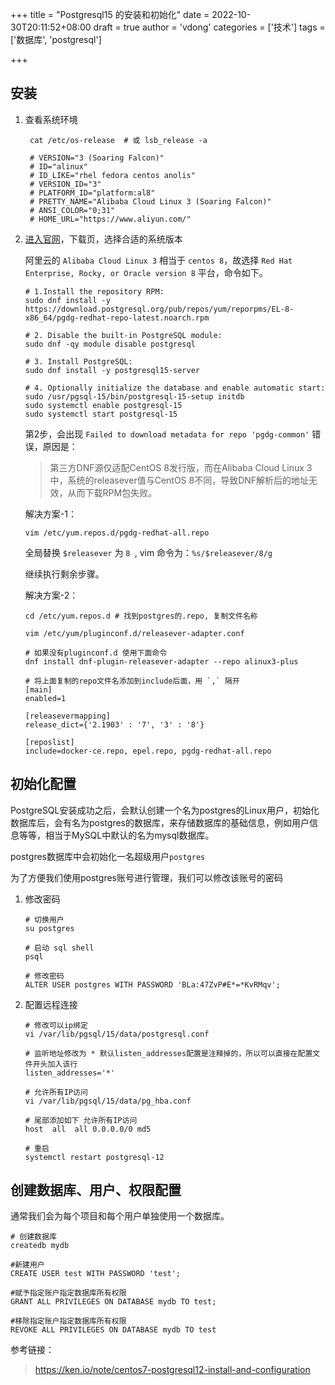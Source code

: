 +++
title = "Postgresql15 的安装和初始化"
date = 2022-10-30T20:11:52+08:00
draft = true
author = 'vdong'
categories = ['技术']
tags = ['数据库', 'postgresql']

+++

## 安装

1. 查看系统环境

   ```shell
    cat /etc/os-release  # 或 lsb_release -a
   
    # VERSION="3 (Soaring Falcon)"
    # ID="alinux"
    # ID_LIKE="rhel fedora centos anolis"
    # VERSION_ID="3"
    # PLATFORM_ID="platform:al8"
    # PRETTY_NAME="Alibaba Cloud Linux 3 (Soaring Falcon)"
    # ANSI_COLOR="0;31"
    # HOME_URL="https://www.aliyun.com/"
   ```

2. [进入官网](https://www.postgresql.org/)，下载页，选择合适的系统版本

   阿里云的 `Alibaba Cloud Linux 3` 相当于 `centos 8`，故选择 `Red Hat Enterprise, Rocky, or Oracle version 8`  平台，命令如下。 

   ```shell
   # 1.Install the repository RPM:
   sudo dnf install -y https://download.postgresql.org/pub/repos/yum/reporpms/EL-8-x86_64/pgdg-redhat-repo-latest.noarch.rpm
   
   # 2. Disable the built-in PostgreSQL module:
   sudo dnf -qy module disable postgresql
   
   # 3. Install PostgreSQL:
   sudo dnf install -y postgresql15-server
   
   # 4. Optionally initialize the database and enable automatic start:
   sudo /usr/pgsql-15/bin/postgresql-15-setup initdb
   sudo systemctl enable postgresql-15
   sudo systemctl start postgresql-15
   ```

   第2步，会出现 `Failed to download metadata for repo 'pgdg-common'` 错误，原因是：

   > 第三方DNF源仅适配CentOS 8发行版，而在Alibaba Cloud Linux 3中，系统的releasever值与CentOS 8不同，导致DNF解析后的地址无效，从而下载RPM包失败。

   解决方案-1：

   `vim /etc/yum.repos.d/pgdg-redhat-all.repo`

   全局替换 `$releasever` 为 `8 `,  vim 命令为：`%s/$releasever/8/g`

   继续执行剩余步骤。
   
   解决方案-2：
   
   ```shell
   cd /etc/yum.repos.d # 找到postgres的.repo, 复制文件名称
   
   vim /etc/yum/pluginconf.d/releasever-adapter.conf 
   
   # 如果没有pluginconf.d 使用下面命令
   dnf install dnf-plugin-releasever-adapter --repo alinux3-plus
   
   # 将上面复制的repo文件名添加到include后面，用 `,` 隔开
   [main]
   enabled=1
   
   [releasevermapping]
   release_dict={'2.1903' : '7', '3' : '8'}
   
   [reposlist]
   include=docker-ce.repo, epel.repo, pgdg-redhat-all.repo
   ```
   
   

## 初始化配置

PostgreSQL安装成功之后，会默认创建一个名为postgres的Linux用户，初始化数据库后，会有名为postgres的数据库，来存储数据库的基础信息，例如用户信息等等，相当于MySQL中默认的名为mysql数据库。

postgres数据库中会初始化一名超级用户`postgres`

为了方便我们使用postgres账号进行管理，我们可以修改该账号的密码

1. 修改密码

   ```shell
   # 切换用户
   su postgres
   
   # 启动 sql shell  
   psql
   
   # 修改密码
   ALTER USER postgres WITH PASSWORD 'BLa:47ZvP#E*=*KvRMqv';
   ```

2. 配置远程连接

   ```shell
   # 修改可以ip绑定
   vi /var/lib/pgsql/15/data/postgresql.conf
   
   # 监听地址修改为 * 默认listen_addresses配置是注释掉的，所以可以直接在配置文件开头加入该行
   listen_addresses='*'
   
   # 允许所有IP访问
   vi /var/lib/pgsql/15/data/pg_hba.conf
   
   # 尾部添加如下 允许所有IP访问
   host  all  all 0.0.0.0/0 md5
   
   # 重启 
   systemctl restart postgresql-12
   ```

## 创建数据库、用户、权限配置

通常我们会为每个项目和每个用户单独使用一个数据库。

```shell
# 创建数据库
createdb mydb

#新建用户
CREATE USER test WITH PASSWORD 'test';

#赋予指定账户指定数据库所有权限
GRANT ALL PRIVILEGES ON DATABASE mydb TO test;

#移除指定账户指定数据库所有权限
REVOKE ALL PRIVILEGES ON DATABASE mydb TO test
```



参考链接：

> https://ken.io/note/centos7-postgresql12-install-and-configuration
